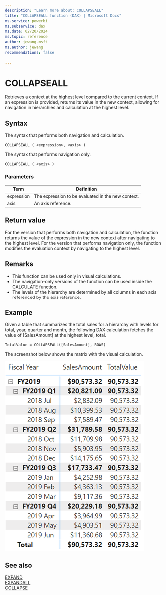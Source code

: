 ```yaml
---
description: "Learn more about: COLLAPSEALL"
title: "COLLAPSEALL function (DAX) | Microsoft Docs"
ms.service: powerbi
ms.subservice: dax
ms.date: 02/20/2024
ms.topic: reference
author: jewang-msft
ms.author: jewang
recommendations: false

---
```


# COLLAPSEALL

Retrieves a context at the highest level compared to the current context. If an expression is provided, returns its value in the new context, allowing for navigation in hierarchies and calculation at the highest level.

## Syntax

The syntax that performs both navigation and calculation.
```dax
COLLAPSEALL ( <expression>, <axis> )
```

The syntax that performs navigation only.
```dax
COLLAPSEALL ( <axis> )
```

### Parameters

|Term|Definition|
|--------|--------------|
|expression|The expression to be evaluated in the new context.|
|axis|An axis reference.|

## Return value

For the version that performs both navigation and calculation, the function returns the value of the expression in the new context after navigating to the highest level.
For the version that performs navigation only, the function modifies the evaluation context by navigating to the highest level.

## Remarks

* This function can be used only in visual calculations.
* The navigation-only versions of the function can be used inside the CALCULATE function.
* The levels of the hierarchy are determined by all columns in each axis referenced by the axis reference.

## Example

Given a table that summarizes the total sales for a hierarchy with levels for total, year, quarter and month, the following DAX calculation fetches the value of [SalesAmount] at the highest level, total.

```dax
TotalValue = COLLAPSEALL([SalesAmount], ROWS)
```

The screenshot below shows the matrix with the visual calculation.

![DAX visual calculation](media/dax-queries/dax-visualcalc-collapseall.png)

## See also

[EXPAND](expand-function-dax.md)  
[EXPANDALL](expandall-function-dax.md)  
[COLLAPSE](collapse-function-dax.md)  


